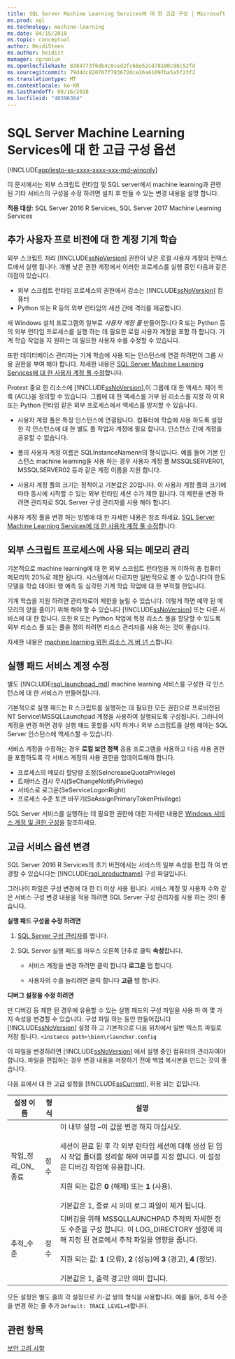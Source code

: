 ```yaml
---
title: SQL Server Machine Learning Services에 대 한 고급 구성 | Microsoft Docs
ms.prod: sql
ms.technology: machine-learning
ms.date: 04/15/2018
ms.topic: conceptual
author: HeidiSteen
ms.author: heidist
manager: cgronlun
ms.openlocfilehash: 8384773f6db4c0ced2fc68e52cd78100c98c52fd
ms.sourcegitcommit: 79d4dc820767f7836720ce26a61097ba5a5f23f2
ms.translationtype: MT
ms.contentlocale: ko-KR
ms.lasthandoff: 08/16/2018
ms.locfileid: "40396364"
---
```

# <a name="advanced-configuration-options-for-sql-server-machine-learning-services"></a>SQL Server Machine Learning Services에 대 한 고급 구성 옵션
[!INCLUDE[appliesto-ss-xxxx-xxxx-xxx-md-winonly](../../includes/appliesto-ss-xxxx-xxxx-xxx-md-winonly.md)]

이 문서에서는 외부 스크립트 런타임 및 SQL server에서 machine learning과 관련 된 기타 서비스의 구성을 수정 하려면 설치 후 만들 수 있는 변경 내용을 설명 합니다.

**적용 대상:** SQL Server 2016 R Services, SQL Server 2017 Machine Learning Services

##  <a name="bkmk_Provisioning"></a> 추가 사용자 프로 비전에 대 한 계정 기계 학습

외부 스크립트 처리 [!INCLUDE[ssNoVersion](../../includes/ssnoversion-md.md)] 권한이 낮은 로컬 사용자 계정의 컨텍스트에서 실행 됩니다. 개별 낮은 권한 계정에서 이러한 프로세스를 실행 중인 다음과 같은 이점이 있습니다.

+ 외부 스크립트 런타임 프로세스의 권한에서 감소는 [!INCLUDE[ssNoVersion](../../includes/ssnoversion-md.md)] 컴퓨터
+ Python 또는 R 등의 외부 런타임의 세션 간에 격리를 제공합니다.

새 Windows 설치 프로그램의 일부로 *사용자 계정 풀* 만들어집니다 R 또는 Python 등의 외부 런타임 프로세스를 실행 하는 데 필요한 로컬 사용자 계정을 포함 하 합니다. 기계 학습 작업을 지 원하는 데 필요한 사용자 수를 수정할 수 있습니다. 

또한 데이터베이스 관리자는 기계 학습에 사용 되는 인스턴스에 연결 하려면이 그룹 사용 권한을 부여 해야 합니다. 자세한 내용은 [SQL Server Machine Learning Services에 대 한 사용자 계정 풀 수정](../../advanced-analytics/r/modify-the-user-account-pool-for-sql-server-r-services.md)합니다.

Protext 중요 한 리소스에 [!INCLUDE[ssNoVersion](../../includes/ssnoversion-md.md)],이 그룹에 대 한 액세스 제어 목록 (ACL)을 정의할 수 있습니다. 그룹에 대 한 액세스를 거부 된 리소스를 지정 하 여 R 또는 Python 런타임 같은 외부 프로세스에서 액세스를 방지할 수 있습니다.

+ 사용자 계정 풀은 특정 인스턴스에 연결됩니다. 컴퓨터에 학습에 사용 하도록 설정한 각 인스턴스에 대 한 별도 풀 작업자 계정에 필요 합니다. 인스턴스 간에 계정을 공유할 수 없습니다.

+ 풀의 사용자 계정 이름은 SQLInstanceName*nn*의 형식입니다. 예를 들어 기본 인스턴스 machine learning을 사용 하는 경우 사용자 계정 풀 MSSQLSERVER01, MSSQLSERVER02 등과 같은 계정 이름을 지원 합니다.

+ 사용자 계정 풀의 크기는 정적이고 기본값은 20입니다. 이 사용자 계정 풀의 크기에 따라 동시에 시작할 수 있는 외부 런타임 세션 수가 제한 됩니다. 이 제한을 변경 하려면 관리자로 SQL Server 구성 관리자를 사용 해야 합니다.

사용자 계정 풀을 변경 하는 방법에 대 한 자세한 내용은 참조 하세요. [SQL Server Machine Learning Services에 대 한 사용자 계정 풀 수정](../../advanced-analytics/r/modify-the-user-account-pool-for-sql-server-r-services.md)합니다.

##  <a name="bkmk_ManagingMemory"></a> 외부 스크립트 프로세스에 사용 되는 메모리 관리

기본적으로 machine learning에 대 한 외부 스크립트 런타임을 개 이하의 총 컴퓨터 메모리의 20%로 제한 됩니다. 시스템에서 다르지만 일반적으로 볼 수 있습니다이 한도 모델을 학습 데이터 행 예측 등 심각한 기계 학습 작업에 대 한 부적절 한입니다. 

기계 학습을 지원 하려면 관리자로이 제한을 늘릴 수 있습니다. 이렇게 하면 예약 된 메모리의 양을 줄이기 위해 해야 할 수 있습니다 [!INCLUDE[ssNoVersion](../../includes/ssnoversion-md.md)] 또는 다른 서비스에 대 한 합니다. 또한 R 또는 Python 작업에 특정 리소스 풀을 할당할 수 있도록 외부 리소스 풀 또는 풀을 정의 하려면 리소스 관리자를 사용 하는 것이 좋습니다.

자세한 내용은 [machine learning 위한 리소스 거 버 넌 스](../../advanced-analytics/r/resource-governance-for-r-services.md)합니다.


## <a name="bkmk_Launchpad"></a>실행 패드 서비스 계정 수정

별도 [!INCLUDE[rsql_launchpad_md](../../includes/rsql-launchpad-md.md)] machine learning 서비스를 구성한 각 인스턴스에 대 한 서비스가 만들어집니다.

기본적으로 실행 패드는 R 스크립트를 실행하는 데 필요한 모든 권한으로 프로비전된 NT Service\MSSQLLaunchpad 계정을 사용하여 실행되도록 구성됩니다. 그러나이 계정을 변경 하면 경우 실행 패드 못할를 시작 하거나 외부 스크립트를 실행 해야는 SQL Server 인스턴스에 액세스할 수 있습니다.

서비스 계정을 수정하는 경우 **로컬 보안 정책** 응용 프로그램을 사용하고 다음 사용 권한을 포함하도록 각 서비스 계정의 사용 권한을 업데이트해야 합니다.

+ 프로세스의 메모리 할당량 조정(SeIncreaseQuotaPrivilege)
+ 트래버스 검사 무시(SeChangeNotifyPrivilege)
+ 서비스로 로그온(SeServiceLogonRight)
+ 프로세스 수준 토큰 바꾸기(SeAssignPrimaryTokenPrivilege)

SQL Server 서비스를 실행하는 데 필요한 권한에 대한 자세한 내용은 [Windows 서비스 계정 및 권한 구성](../../database-engine/configure-windows/configure-windows-service-accounts-and-permissions.md)을 참조하세요.

##  <a name="bkmk_ChangingConfig"></a> 고급 서비스 옵션 변경

SQL Server 2016 R Services의 초기 버전에서는 서비스의 일부 속성을 편집 하 여 변경할 수 있습니다는 [!INCLUDE[rsql_productname](../../includes/rsql-productname-md.md)] 구성 파일입니다. 

그러나이 파일은 구성 변경에 대 한 더 이상 사용 됩니다. 서비스 계정 및 사용자 수와 같은 서비스 구성 변경 내용을 적용 하려면 SQL Server 구성 관리자를 사용 하는 것이 좋습니다.

**실행 패드 구성을 수정 하려면**

1. [SQL Server 구성 관리자](../../relational-databases/sql-server-configuration-manager.md)를 엽니다. 
2. SQL Server 실행 패드를 마우스 오른쪽 단추로 클릭 **속성**합니다.

    + 서비스 계정을 변경 하려면 클릭 합니다 **로그온** 탭 합니다.

    + 사용자의 수를 늘리려면 클릭 합니다 **고급** 탭 합니다.


**디버그 설정을 수정 하려면**

만 디버깅 등 제한 된 경우에 유용할 수 있는 실행 패드의 구성 파일을 사용 하 여 몇 가지 속성을 변경할 수 있습니다. 구성 파일 하는 동안 만들어집니다 [!INCLUDE[ssNoVersion](../../includes/ssnoversion-md.md)] 설정 하 고 기본적으로 다음 위치에서 일반 텍스트 파일로 저장 됩니다. `<instance path>\binn\rlauncher.config`

이 파일을 변경하려면 [!INCLUDE[ssNoVersion](../../includes/ssnoversion-md.md)] 에서 실행 중인 컴퓨터의 관리자여야 합니다. 파일을 편집하는 경우 변경 내용을 저장하기 전에 백업 복사본을 만드는 것이 좋습니다.

다음 표에서 대 한 고급 설정을 [!INCLUDE[ssCurrent](../../includes/sscurrent-md.md)], 허용 되는 값입니다. 

|**설정 이름**|**형식**|**설명**|
|----|----|----|
|작업\_정리\_ON\_종료|정수 |이 내부 설정 –이 값을 변경 하지 마십시오. </br></br>세션이 완료 된 후 각 외부 런타임 세션에 대해 생성 된 임시 작업 폴더를 정리할 해야 여부를 지정 합니다. 이 설정은 디버깅 작업에 유용합니다. </br></br>지원 되는 값은 **0** (해제) 또는 **1** (사용). </br></br>기본값은 1, 종료 시 의미 로그 파일이 제거 됩니다.|
|추적\_수준|정수 |디버깅을 위해 MSSQLLAUNCHPAD 추적의 자세한 정도 수준을 구성 합니다. 이 LOG_DIRECTORY 설정에 의해 지정 된 경로에서 추적 파일을 영향을 줍니다. </br></br>지원 되는 값: **1** (오류), **2** (성능)에 **3** (경고), **4** (정보). </br></br>기본값은 1, 출력 경고만 의미 합니다.|

모든 설정은 별도 줄의 각 설정으로 키-값 쌍의 형식을 사용합니다. 예를 들어, 추적 수준을 변경 하는 줄 추가 `Default: TRACE_LEVEL=4`합니다.

## <a name="see-also"></a>관련 항목

[보안 고려 사항](security-considerations-for-the-r-runtime-in-sql-server.md)
